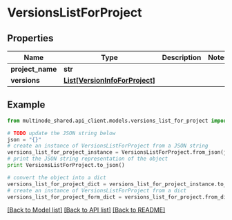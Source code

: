 # VersionsListForProject


## Properties
Name | Type | Description | Notes
------------ | ------------- | ------------- | -------------
**project_name** | **str** |  | 
**versions** | [**List[VersionInfoForProject]**](VersionInfoForProject.md) |  | 

## Example

```python
from multinode_shared.api_client.models.versions_list_for_project import VersionsListForProject

# TODO update the JSON string below
json = "{}"
# create an instance of VersionsListForProject from a JSON string
versions_list_for_project_instance = VersionsListForProject.from_json(json)
# print the JSON string representation of the object
print VersionsListForProject.to_json()

# convert the object into a dict
versions_list_for_project_dict = versions_list_for_project_instance.to_dict()
# create an instance of VersionsListForProject from a dict
versions_list_for_project_form_dict = versions_list_for_project.from_dict(versions_list_for_project_dict)
```
[[Back to Model list]](../README.md#documentation-for-models) [[Back to API list]](../README.md#documentation-for-api-endpoints) [[Back to README]](../README.md)


